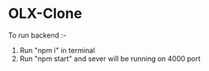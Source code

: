 # OLX-Clone
To run backend :- 
1. Run "npm i" in terminal 
2. Run "npm start" and sever will be running on 4000 port
